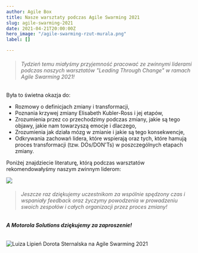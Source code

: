 ```yaml
---
author: Agile Box
title: Nasze warsztaty podczas Agile Swarming 2021
slug: agile-swarming-2021
date: 2021-04-21T20:00:00Z
hero_image: "/agile-swarming-rzut-murala.png"
label: []

---
```

> ###### Tydzień temu miałyśmy przyjemność pracować ze zwinnymi liderami podczas naszych warsztatów "Leading Through Change" w ramach Agile Swarming 2021!

Była to świetna okazja do:

* Rozmowy o definicjach zmiany i transformacji,
* Poznania krzywej zmiany Elisabeth Kubler-Ross i jej etapów,
* Zrozumienia przez co przechodzimy podczas zmiany, jakie są tego objawy, jakie nam towarzyszą emocje i dlaczego,
* Zrozumienia jak działa mózg w zmianie i jakie są tego konsekwencje,
* Odkrywania zachowań lidera, które wspierają oraz tych, które hamują proces transformacji (tzw. DOs/DON'Ts) w poszczególnych etapach zmiany.

Poniżej znajdziecie literaturę, którą podczas warsztatów rekomendowałyśmy  naszym zwinnym liderom:

![](/agile-swarming-polecana-literatura.jpg)

> ###### Jeszcze raz dziękujemy uczestnikom za wspólnie spędzony czas i wspaniały feedback oraz życzymy powodzenia w prowadzeniu swoich zespołów i całych organizacji przez proces zmiany!‍

######           

######          **A Motorola Solutions dziękujemy za zaproszenie!**

![Luiza Lipień Dorota Sternalska na Agile Swarming 2021](/dsc_6449pp_male_agileswarming.jpg "Agile Box na Agile Swarming 2021")